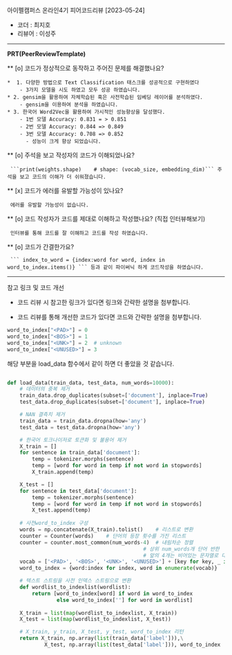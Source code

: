 아이펠캠퍼스 온라인4기 피어코드리뷰 [2023-05-24]

- 코더 : 최지호
- 리뷰어 : 이성주

----------------------------------------------

**PRT(PeerReviewTemplate)**

** [o] 코드가 정상적으로 동작하고 주어진 문제를 해결했나요?   

	*  1. 다양한 방법으로 Text Classification 태스크를 성공적으로 구현하였다
	 	- 3가지 모델을 시도 하였고 모두 성공 하였습니다.
	* 2. gensim을 활용하여 자체학습된 혹은 사전학습된 임베딩 레이어를 분석하였다.
		- gensim을 이용하여 분석을 하였습니다.
	* 3. 한국어 Word2Vec을 활용하여 가시적인 성능향상을 달성했다.
		- 1번 모델 Accuracy: 0.831 = > 0.851
		- 2번 모델 Accuracy: 0.844 => 0.849
		- 3번 모델 Accuracy: 0.708 => 0.852
	      - 성능이 크게 향상 되었습니다.

** [o] 주석을 보고 작성자의 코드가 이해되었나요?

	 ```print(weights.shape)    # shape: (vocab_size, embedding_dim)``` 주석을 보고 코드의 이해가 더 쉬워졌습니다.
** [x] 코드가 에러를 유발할 가능성이 있나요?

	 에러를 유발할 가능성이 없습니다.	
** [o] 코드 작성자가 코드를 제대로 이해하고 작성했나요? (직접 인터뷰해보기)

	 인터뷰를 통해 코드를 잘 이해하고 코드를 작성 하였습니다.

** [o] 코드가 간결한가요?

	 ``` index_to_word = {index:word for word, index in word_to_index.items()} ``` 등과 같이 파이써닉 하게 코드작성을 하였습니다.

----------------------------------------------

참고 링크 및 코드 개선
* 코드 리뷰 시 참고한 링크가 있다면 링크와 간략한 설명을 첨부합니다.

* 코드 리뷰를 통해 개선한 코드가 있다면 코드와 간략한 설명을 첨부합니다.
``` python
word_to_index["<PAD>"] = 0
word_to_index["<BOS>"] = 1
word_to_index["<UNK>"] = 2  # unknown
word_to_index["<UNUSED>"] = 3
```
해당 부분을 load_data 함수에서 같이 하면 더 좋았을 것 같습니다.
``` python

def load_data(train_data, test_data, num_words=10000):
    # 데이터의 중복 제거
    train_data.drop_duplicates(subset=['document'], inplace=True)
    test_data.drop_duplicates(subset=['document'], inplace=True)

    # NAN 결측치 제거
    train_data = train_data.dropna(how='any')
    test_data = test_data.dropna(how='any')

    # 한국어 토크나이저로 토큰화 및 불용어 제거
    X_train = []
    for sentence in train_data['document']:
        temp = tokenizer.morphs(sentence)
        temp = [word for word in temp if not word in stopwords]
        X_train.append(temp)

    X_test = []
    for sentence in test_data['document']:
        temp = tokenizer.morphs(sentence)
        temp = [word for word in temp if not word in stopwords]
        X_test.append(temp)
    
    # 사전word_to_index 구성
    words = np.concatenate(X_train).tolist()    # 리스트로 변환
    counter = Counter(words)    # 단어의 등장 횟수를 가진 리스트
    counter = counter.most_common(num_words-4)  # 내림차순 정렬
                                            # 상위 num_words개 단어 반한
                                            # 앞의 4개는 비어있는 문자열로 대체
    vocab = ['<PAD>', '<BOS>', '<UNK>', '<UNUSED>'] + [key for key, _ in counter] # 해당 부분으로 수정 하면 더 깔끔한 코드가 되었을 것 같습니다.
    word_to_index = {word:index for index, word in enumerate(vocab)}

    # 텍스트 스트링을 사전 인덱스 스트링으로 변환
    def wordlist_to_indexlist(wordlist):
        return [word_to_index[word] if word in word_to_index
                else word_to_index[''] for word in wordlist]
    
    X_train = list(map(wordlist_to_indexlist, X_train))
    X_test = list(map(wordlist_to_indexlist, X_test))

    # X_train, y_train, X_test, y_test, word_to_index 리턴
    return X_train, np.array(list(train_data['label'])),\
            X_test, np.array(list(test_data['label'])), word_to_index
```
